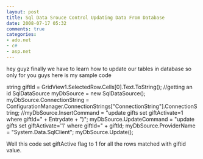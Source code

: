 ```yaml
---
layout: post
title: Sql Data Srouce Control Updating Data From Database
date: 2008-07-17 05:32
comments: true
categories:
- ado.net
- c#
- asp.net
---
```

hey guyz finally we have to learn how to update our tables in database so only for you guys here is my sample code

string giftId = GridView1.SelectedRow.Cells[0].Text.ToString(); //getting an id
SqlDataSource myDbSource = new SqlDataSource();
myDbSource.ConnectionString = ConfigurationManager.ConnectionStrings["ConnectionString"].ConnectionString;
//myDbSource.InsertCommand = "update gifts set giftActivate=1 where giftId=" + Entrydate + ")";
myDbSource.UpdateCommand = "update gifts set giftActivate='1' where giftId=" + giftId;
myDbSource.ProviderName = "System.Data.SqlClient";
myDbSource.Update();

Well this code set giftActive flag to 1 for all the rows matched with giftid value.
